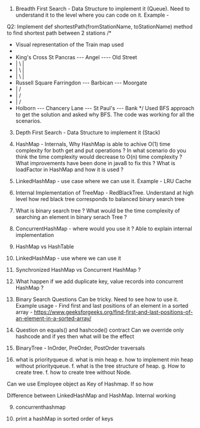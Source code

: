 1. Breadth First Search - Data Structure to implement it (Queue). Need to understand it to the level where you can code on it. Example -

Q2: Implement def shortestPath(fromStationName, toStationName) method to find shortest
path between 2 stations
/*
* Visual representation of the Train map used
*
* King's Cross St Pancras --- Angel ---- Old Street
* | \ |
* | \ |
* | \ |
* Russell Square Farringdon --- Barbican --- Moorgate
* | /
* | /
* | /
* Holborn --- Chancery Lane --- St Paul's --- Bank
*/
Used BFS approach to get the solution and asked why BFS.
The code was working for all the scenarios.





   
3. Depth First Search - Data Structure to implement it (Stack)
4. HashMap - Internals, Why HashMap is able to achive O(1) time complexity for both get and put operations ? In what scenario do you think the time complexity would decrease to O(n) time complexity ? What improvements have been done in java8 to fix this ? What is loadFactor in HashMap and how it is used ?
5. LinkedHashMap - use case where we can use it. Example - LRU Cache
6. Internal Implementation of TreeMap - RedBlackTree. Understand at high level how red black tree corresponds to balanced binary search tree
7. What is binary search tree ? What would be the time complexity of searching an element in binary serach Tree ?
8. ConcurrentHashMap - where would you use it ? Able to explain internal implementation
9. HashMap vs HashTable
10. LinkedHashMap - use where we can use it
11. Synchronized HashMap vs Concurrent HashMap ?
12. What happen if we add duplicate key, value records into concurrent HashMap ?
13. Binary Search Questions Can be tricky. Need to see how to use it. Example usage - Find first and last positions of an element in a sorted array - https://www.geeksforgeeks.org/find-first-and-last-positions-of-an-element-in-a-sorted-array/
14. Question on equals() and hashcode() contract
Can we override only hashcode and if yes then what will be the effect
15. BinaryTree - InOrder, PreOrder, PostOrder traversals

16. what is priorityqueue
	d. what is min heap
	e. how to implement min heap without priorityqueue.
	f. what is the tree structure of heap.
	g. How to create tree.
	f. how to create tree without Node.


Can we use Employee object as Key of Hashmap. If so how

Difference between LinkedHashMap and HashMap. Internal working


9. concurrenthashmap

10. print a hashMap in sorted order of keys




